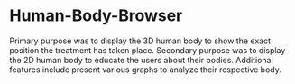 # Human-Body-Browser
Primary purpose was to display the 3D human body to show the exact position the treatment has taken place. Secondary purpose was to display the 2D human body to educate the users about their bodies. Additional features include present various graphs to analyze their respective body.
